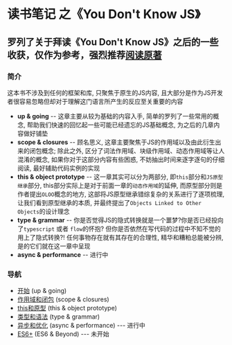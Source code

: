 # 读书笔记 之《You Don't Know JS》

## 罗列了关于拜读《You Don't Know JS》之后的一些收获，仅作为参考，强烈推荐[阅读原著](https://github.com/getify/You-Dont-Know-JS "You Don't Know JS")

### 简介
这本书不涉及到任何的框架和库, 只聚焦于原生的JS内容, 且大部分是作为JS开发者很容易忽略但却对于理解这门语言所产生的反应至关重要的内容
- **up & going** -- 这章主要从较为基础的内容入手, 简单的罗列了一些常用的概念, 帮助我们快速的回忆起一些可能已经遗忘的JS基础概念, 为之后的几章内容做好铺垫
- **scope & closures** -- 顾名思义, 这章主要聚焦于JS的作用域以及由此衍生出来的闭包概念; 除此之外, 区分了词法作用域、块级作用域、动态作用域等让人混淆的概念, 如果你对于这部分内容有些困惑, 不妨抽出时间来逐字逐句的仔细阅读, 最好辅助代码实例的实现
- **this & object prototype** -- 这一章其实可以分为两部分, 即`this`部分和`JS原型继承`部分, this部分实际上是对于前面一章的`动态作用域`的延伸, 而原型部分则是作者提出`OLOO`概念的地方, 这部将JS原型继承错综复杂的关系进行了逐项梳理, 让我们看到原型继承的本质, 并最终提出了`Objects Linked to Other Objects`的设计理念
- **type & grammar** -- 你是否觉得JS的隐式转换就是一个噩梦?你是否已经投向了`typescript` 或者 `flow`的怀抱? 但你是否依然在写代码的过程中不知不觉的用上了隐式转换?! 任何事物存在就有其存在的合理性, 精华和糟粕总能被分辨, 是的它们就在这一章中呈现
- **async & performance** -- 进行中

### 导航
- [开始](https://github.com/BobbyLH/ReadingNotes---You-Dont-Know-JS/tree/master/up%20%26%20going) (up & going)
- [作用域和闭包](https://github.com/BobbyLH/ReadingNotes---You-Dont-Know-JS/tree/master/scope%20%26%20closures) (scope & closures)
- [this和原型](https://github.com/BobbyLH/ReadingNotes---You-Dont-Know-JS/tree/master/this%20%26%20object%20prototype) (this & object prototype)
- [类型和语法](https://github.com/BobbyLH/ReadingNotes---You-Dont-Know-JS/tree/master/types%20%26%20grammar) (type & grammar)
- [异步和优化](https://github.com/BobbyLH/ReadingNotes---You-Dont-Know-JS/tree/master/async%20%26%20performance) (async & performance) --- 进行中
- [ES6+](https://github.com/BobbyLH/ReadingNotes---You-Dont-Know-JS/tree/master/es6%20%26%20beyond) (ES6 & Beyond) --- 未开始

